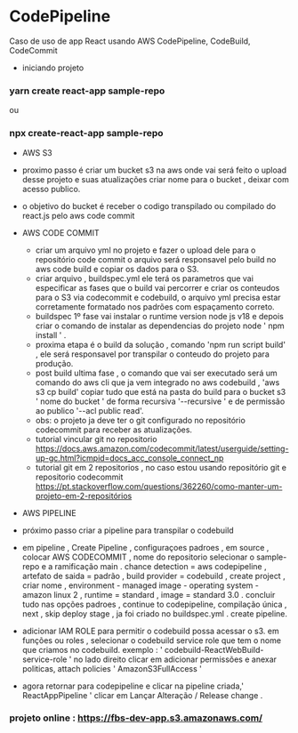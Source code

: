 # CodePipeline
 Caso de uso de app React usando AWS CodePipeline, CodeBuild, CodeCommit

 - iniciando projeto

 ### yarn create react-app sample-repo
 ou
 ### npx create-react-app sample-repo

- AWS S3
 - proximo passo é criar um bucket s3 na aws onde vai será feito o upload desse projeto e suas atualizações
criar nome para o bucket , deixar com acesso publico.
 - o objetivo do bucket é receber o codigo transpilado ou compilado do react.js  pelo aws code commit

- AWS CODE COMMIT
  - criar um arquivo yml no projeto e fazer o upload dele para  o repositório code commit o arquivo será responsavel pelo build  no aws code build e copiar os dados para o S3.
  - criar arquivo , buildspec.yml  ele terá os parametros que vai especificar as fases que o build vai percorrer e criar os conteudos para o S3 via codecommit e codebuild, o arquivo yml precisa estar corretamente formatado nos padrões com espaçamento correto.
  - buildspec 1º fase vai instalar o runtime version node js v18 e depois criar o comando de instalar as dependencias do projeto node ' npm install ' . 
  - proxima etapa é o build da solução , comando 'npm run script build'  , ele será responsavel por transpilar o conteudo do projeto para produção.
  - post build ultima fase , o comando que vai ser executado será um comando do aws cli que ja vem integrado no aws codebuild , 'aws s3 cp build'  copiar tudo que está na pasta do build para o bucket s3 ' nome do bucket  ' de forma recursiva '--recursive '  e de permissão ao publico '--acl public read'.
  - obs: o projeto ja deve ter o git configurado no repositório codecommit para receber as atualizações. 
  - tutorial vincular git no repositorio https://docs.aws.amazon.com/codecommit/latest/userguide/setting-up-gc.html?icmpid=docs_acc_console_connect_np
  - tutorial git em 2 repositorios , no caso estou usando repositório git e repositorio codecommit
    https://pt.stackoverflow.com/questions/362260/como-manter-um-projeto-em-2-repositórios

- AWS PIPELINE
 - próximo passo criar a pipeline para transpilar o codebuild
 - em pipeline  , Create Pipeline , configuraçoes padroes , em source , colocar AWS CODECOMMIT , nome do repositorio selecionar o sample-repo e a ramificação main . chance detection = aws codepipeline , artefato de saida = padrão , build provider = codebuild , create project , criar nome , environment - managed image - operating system - amazon linux 2 , runtime  = standard , image = standard 3.0 .  concluir tudo nas opções padroes , continue to codepipeline, compilação única ,  next , skip deploy stage , ja foi criado no buildspec.yml . create pipeline.
 - adicionar IAM ROLE para permitir o codebuild possa acessar o s3. em funções ou roles , selecionar o codebuild service role que tem o nome que criamos no codebuild. exemplo : ' codebuild-ReactWebBuild-service-role ' no lado direito clicar em adicionar permissões e anexar politicas, attach policies  ' AmazonS3FullAccess ' 
 - agora retornar para codepipeline e clicar na pipeline criada,' ReactAppPipeline '  clicar em Lançar Alteração / Release change .

  ### projeto online : https://fbs-dev-app.s3.amazonaws.com/


  